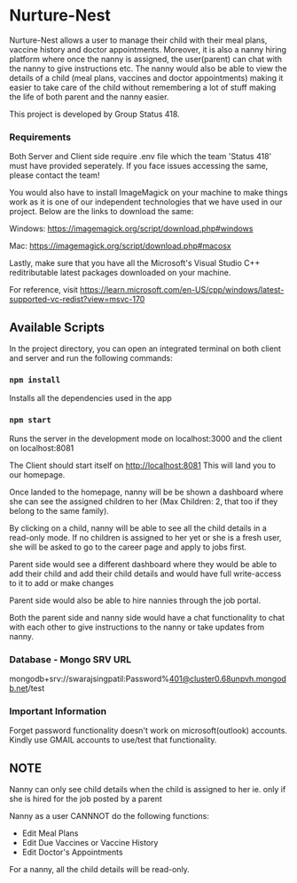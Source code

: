 
# Nurture-Nest

Nurture-Nest allows a user to manage their child with their meal plans, vaccine history and doctor appointments. Moreover, it is also a nanny hiring platform where once the nanny is assigned, the user(parent) can chat with the nanny to give instructions etc. The nanny would also be able to view the details of a child (meal plans, vaccines and doctor appointments) making it easier to take care of the child without remembering a lot of stuff making the life of both parent and the nanny easier.

This project is developed by Group Status 418. 

### Requirements

Both Server and Client side require .env file which the team 'Status 418' must have provided seperately. If you face issues accessing the same, please contact the team!

You would also have to install ImageMagick on your machine to make things work as it is one of our independent technologies that we have used in our project. 
Below are the links to download the same:

Windows: https://imagemagick.org/script/download.php#windows

Mac: https://imagemagick.org/script/download.php#macosx

Lastly, make sure that you have all the Microsoft's Visual Studio C++ reditributable latest packages downloaded on your machine.

For reference, visit https://learn.microsoft.com/en-US/cpp/windows/latest-supported-vc-redist?view=msvc-170 

## Available Scripts

In the project directory, you can open an integrated terminal on both client and server and run the following commands:

### `npm install`

Installs all the dependencies used in the app

### `npm start`

Runs the server in the development mode on localhost:3000 and the client on localhost:8081

The Client should start itself on [http://localhost:8081](http://localhost:8081)
This will land you to our homepage.

Once landed to the homepage, nanny will be be shown a dashboard where she can see the assigned children to her (Max Children: 2, that too if they belong to the same family).

By clicking on a child, nanny will be able to see all the child details in a read-only mode. 
If no children is assigned to her yet or she is a fresh user, she will be asked to go to the career page and apply to jobs first.

Parent side would see a different dashboard where they would be able to add their child and add their child details and would have full write-access to it to add or make changes

Parent side would also be able to hire nannies through the job portal. 

Both the parent side and nanny side would have a chat functionality to chat with each other to give instructions to the nanny or take updates from nanny. 

### Database - Mongo SRV URL

mongodb+srv://swarajsingpatil:Password%401@cluster0.68unpvh.mongodb.net/test

### Important Information

Forget password functionality doesn't work on microsoft(outlook) accounts. Kindly use GMAIL accounts to use/test that functionality.

## NOTE

Nanny can only see child details when the child is assigned to her ie. only if she is hired for the job posted by a parent

Nanny as a user CANNNOT do the following functions:

* Edit Meal Plans 
* Edit Due Vaccines or Vaccine History
* Edit Doctor's Appointments

For a nanny, all the child details will be read-only.
